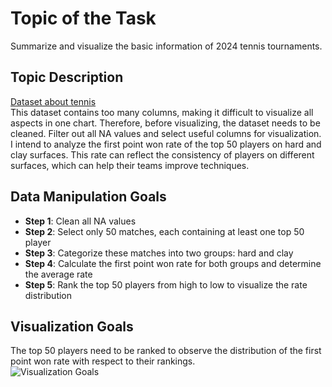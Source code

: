 # Topic of the Task

Summarize and visualize the basic information of 2024 tennis tournaments.

## Topic Description

[Dataset about tennis](https://github.com/JeffSackmann/tennis_atp/blob/master/atp_matches_qual_chall_2024.csv)  
This dataset contains too many columns, making it difficult to visualize all aspects in one chart. Therefore, before visualizing, the dataset needs to be cleaned. Filter out all NA values and select useful columns for visualization. I intend to analyze the first point won rate of the top 50 players on hard and clay surfaces. This rate can reflect the consistency of players on different surfaces, which can help their teams improve techniques.

## Data Manipulation Goals

- **Step 1**: Clean all NA values  
- **Step 2**: Select only 50 matches, each containing at least one top 50 player  
- **Step 3**: Categorize these matches into two groups: hard and clay  
- **Step 4**: Calculate the first point won rate for both groups and determine the average rate  
- **Step 5**: Rank the top 50 players from high to low to visualize the rate distribution  

## Visualization Goals

The top 50 players need to be ranked to observe the distribution of the first point won rate with respect to their rankings.  
![Visualization Goals](Data-projects-with-R-and-GitHub/Projects/yuguang%20Chen/visualization.jpg)